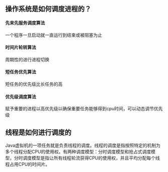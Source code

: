 ## 操作系统是如何调度进程的？

#### 先来先服务调度算法
一个程序一旦启动就一直运行到结束或被阻塞为止

#### 时间片轮转算法
周期性的进行进程切换

#### 短任务优先算法
短任务的优先级比长任务的高

#### 优先级调度算法
赋予重要的进程以高优先级以确保重要任务能够得到cpu时间，可以动态调节优先级

## 线程是如何进行调度的
Java虚拟机的一项任务就是负责线程的调度。线程的调度是指按照特定的机制为多个线程分配CPU的使用权。有两种调度模型：分时调度模型和抢占式调度模型，分时调度模型是指让所有线程轮流获得CPU的使用权，并且平均分配每个线程占用CPU的时间片。
